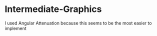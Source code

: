 # Intermediate-Graphics
I used Angular Attenuation because this seems to be the most easier to implement